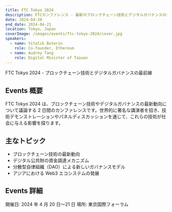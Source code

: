 ```yaml
---
title: FTC Tokyo 2024
description: FTCカンファレンス - 最新のブロックチェーン技術とデジタルガバナンスの動向について
date: 2024-04-20
end_date: 2024-04-21
location: Tokyo, Japan
coverImage: /images/events/ftc-tokyo-2024/cover.jpg
speakers:
  - name: Vitalik Buterin
    role: Co-founder, Ethereum
  - name: Audrey Tang
    role: Digital Minister of Taiwan
---
```


FTC Tokyo 2024 - ブロックチェーン技術とデジタルガバナンスの最前線

## Events 概要

FTC Tokyo 2024 は、ブロックチェーン技術やデジタルガバナンスの最新動向について議論する 2 日間のカンファレンスです。世界的に著名な講演者を招き、技術デモンストレーションやパネルディスカッションを通じて、これらの技術が社会に与える影響を探ります。

## 主なトピック

- ブロックチェーン技術の最新動向
- デジタル公共財の資金調達メカニズム
- 分散型自律組織（DAO）による新しいガバナンスモデル
- アジアにおける Web3 エコシステムの発展

## Events 詳細

開催日: 2024 年 4 月 20 日〜21 日
場所: 東京国際フォーラム

